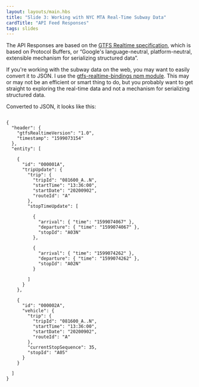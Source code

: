 ```yaml
---
layout: layouts/main.hbs
title: "Slide 3: Working with NYC MTA Real-Time Subway Data"
cardTitle: "API Feed Responses"
tags: slides
---
```


The API Responses are based on the [GTFS Realtime specification](https://developers.google.com/transit/gtfs-realtime), which is based on Protocol Buffers, or “Google's language-neutral, platform-neutral, extensible mechanism for serializing structured data”.

If you're working with the subway data on the web, you may want to easily convert it to JSON. I use the [gtfs-realtime-bindings npm module](https://www.npmjs.com/package/gtfs-realtime-bindings). This may or may not be an efficient or smart thing to do, but you probably want to get straight to exploring the real-time data and not a mechanism for serializing structured data.

Converted to JSON, it looks like this:

<pre><code>
{
  "header": {
    "gtfsRealtimeVersion": "1.0",
    "timestamp": "1599073154"
  },
  "entity": [

    {
      "id": "000001A",
      "tripUpdate": {
        "trip": {
          "tripId": "081600_A..N",
          "startTime": "13:36:00",
          "startDate": "20200902",
          "routeId": "A"
        },
        "stopTimeUpdate": [

          {
            "arrival": { "time": "1599074067" },
            "departure": { "time": "1599074067" },
            "stopId": "A03N"
          },
          
          {
            "arrival": { "time": "1599074262" },
            "departure": { "time": "1599074262" },
            "stopId": "A02N"
          }

        ]
      }
    },

    {
      "id": "000002A",
      "vehicle": {
        "trip": {
          "tripId": "081600_A..N",
          "startTime": "13:36:00",
          "startDate": "20200902",
          "routeId": "A"
        },
        "currentStopSequence": 35,
        "stopId": "A05"
      }
    }

  ]
}
</pre></code>